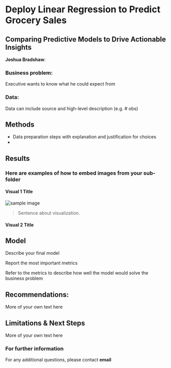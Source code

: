 # Deploy Linear Regression to Predict Grocery Sales
## Comparing Predictive Models to Drive Actionable Insights

**Joshua Bradshaw**: 

### Business problem:

Executive wants to know what he could expect from 


### Data:
Data can include source and high-level description (e.g. # obs)


## Methods
- Data preparation steps with explanation and justification for choices
- 

## Results

### Here are examples of how to embed images from your sub-folder


#### Visual 1 Title
![sample image](project1_sample_image.png)

> Sentence about visualization.

#### Visual 2 Title

## Model

Describe your final model

Report the most important metrics

Refer to the metrics to describe how well the model would solve the business problem

## Recommendations:

More of your own text here


## Limitations & Next Steps

More of your own text here


### For further information


For any additional questions, please contact **email**

